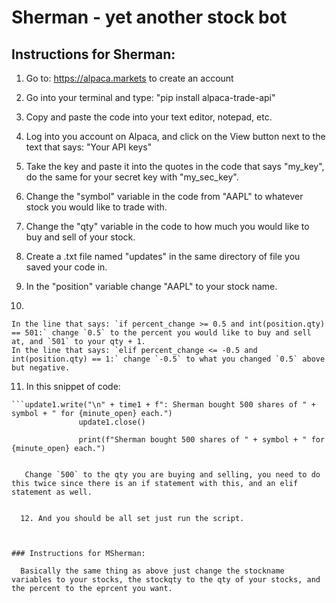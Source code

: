 # Sherman - yet another stock bot


## Instructions for Sherman:

  1. Go to: https://alpaca.markets to create an account
  

  2. Go into your terminal and type: "pip install alpaca-trade-api"


  3. Copy and paste the code into your text editor, notepad, etc.


  4. Log into you account on Alpaca, and click on the View button next to the text that says: "Your API keys"


  5. Take the key and paste it into the quotes in the code that says "my_key", do the same for your secret key with "my_sec_key".


  6. Change the "symbol" variable in the code from "AAPL" to whatever stock you would like to trade with.


  7. Change the "qty" variable in the code to how much you would like to buy and sell of your stock.


  8. Create a .txt file named "updates" in the same directory of file you saved your code in.


  9. In the "position" variable change "AAPL" to your stock name.


  10. 

    In the line that says: `if percent_change >= 0.5 and int(position.qty) == 501:` change `0.5` to the percent you would like to buy and sell at, and `501` to your qty + 1. 
    In the line that says: `elif percent_change <= -0.5 and int(position.qty) == 1:` change `-0.5` to what you changed `0.5` above but negative.


  11. In this snippet of code:
  
    ```update1.write("\n" + time1 + f": Sherman bought 500 shares of " + symbol + " for {minute_open} each.")
                   update1.close()

                   print(f"Sherman bought 500 shares of " + symbol + " for {minute_open} each.")
```                 
   
   Change `500` to the qty you are buying and selling, you need to do this twice since there is an if statement with this, and an elif statement as well.


  12. And you should be all set just run the script.
  
  
  
### Instructions for MSherman:
  
  Basically the same thing as above just change the stockname variables to your stocks, the stockqty to the qty of your stocks, and the percent to the eprcent you want.

